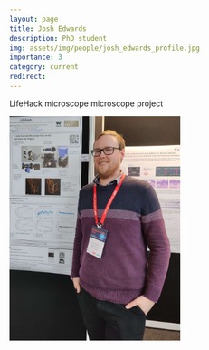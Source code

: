 ```yaml
---
layout: page
title: Josh Edwards
description: PhD student
img: assets/img/people/josh_edwards_profile.jpg
importance: 3
category: current
redirect: 
---
```


<div class="page">
    <div class="row">
        <div class="column" width="50%>
            <p>I work on the development of advanced microscopes including leading the <a href="https://holdenlab.github.io/LifeHackWebsite">LifeHack microscope</a> microscope project</p>
        </div>
        <div class="column" width=50%>
            <img src="/assets/img/people/josh_edwards_profile.jpg" width="60%">
        </div>        
    </div> 





</div>